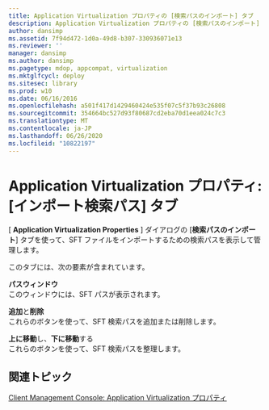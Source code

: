 ```yaml
---
title: Application Virtualization プロパティの [検索パスのインポート] タブ
description: Application Virtualization プロパティの [検索パスのインポート] タブ
author: dansimp
ms.assetid: 7f94d472-1d0a-49d8-b307-330936071e13
ms.reviewer: ''
manager: dansimp
ms.author: dansimp
ms.pagetype: mdop, appcompat, virtualization
ms.mktglfcycl: deploy
ms.sitesec: library
ms.prod: w10
ms.date: 06/16/2016
ms.openlocfilehash: a501f417d1429460424e535f07c5f37b93c26808
ms.sourcegitcommit: 354664bc527d93f80687cd2eba70d1eea024c7c3
ms.translationtype: MT
ms.contentlocale: ja-JP
ms.lasthandoff: 06/26/2020
ms.locfileid: "10822197"
---
```

# Application Virtualization プロパティ: [インポート検索パス] タブ


[ **Application Virtualization Properties** ] ダイアログの [**検索パスのインポート**] タブを使って、SFT ファイルをインポートするための検索パスを表示して管理します。

このタブには、次の要素が含まれています。

<a href="" id="path-window"></a>**パスウィンドウ**  
このウィンドウには、SFT パスが表示されます。

<a href="" id="add-and-remove"></a>**追加**と**削除**  
これらのボタンを使って、SFT 検索パスを追加または削除します。

<a href="" id="move-up-and-move-down"></a>**上に移動**し、**下に移動**する  
これらのボタンを使って、SFT 検索パスを整理します。

## 関連トピック


[Client Management Console: Application Virtualization プロパティ](client-management-console-application-virtualization-properties.md)

 

 





